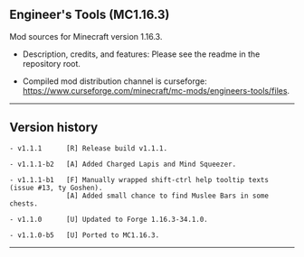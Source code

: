 
## Engineer's Tools (MC1.16.3)

Mod sources for Minecraft version 1.16.3.

- Description, credits, and features: Please see the readme in the repository root.

- Compiled mod distribution channel is curseforge: https://www.curseforge.com/minecraft/mc-mods/engineers-tools/files.

----
## Version history

    - v1.1.1      [R] Release build v1.1.1.

    - v1.1.1-b2   [A] Added Charged Lapis and Mind Squeezer.

    - v1.1.1-b1   [F] Manually wrapped shift-ctrl help tooltip texts (issue #13, ty Goshen).
                  [A] Added small chance to find Muslee Bars in some chests.

    - v1.1.0      [U] Updated to Forge 1.16.3-34.1.0.

    - v1.1.0-b5   [U] Ported to MC1.16.3.

-----
